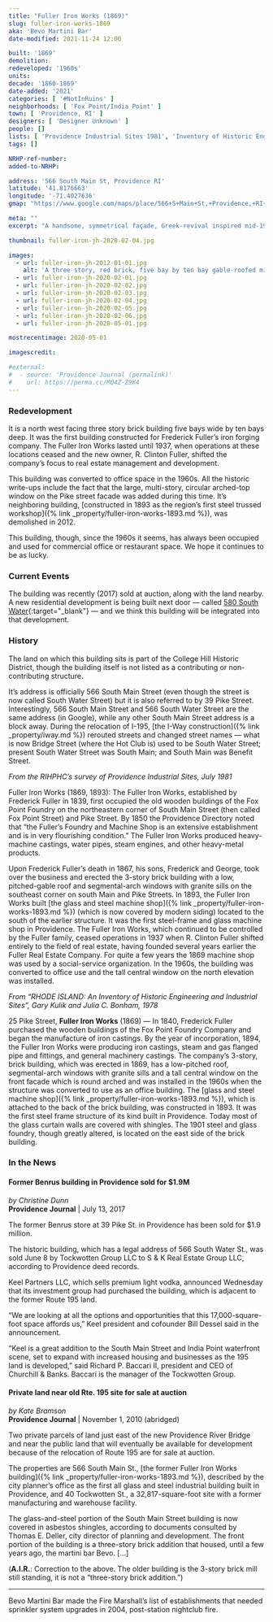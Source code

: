 ```yaml
---
title: "Fuller Iron Works (1869)"
slug: fuller-iron-works-1869
aka: 'Bevo Martini Bar'
date-modified: 2021-11-24 12:00

built: '1869'
demolition:
redeveloped: '1960s'
units:
decade: '1860-1869'
date-added: '2021'
categories: [ '#NotInRuins' ]
neighborhoods: [ 'Fox Point/India Point' ]
town: [ 'Providence, RI' ]
designers: [ 'Designer Unknown' ]
people: []
lists: [ 'Providence Industrial Sites 1981', 'Inventory of Historic Engineering & Industrial Sites 1978' ]
tags: []

NRHP-ref-number:
added-to-NRHP:

address: '566 South Main St, Providence RI'
latitude: '41.8176663'
longitude: '-71.4027636'
gmap: "https://www.google.com/maps/place/566+S+Main+St,+Providence,+RI+02903/@41.8176663,-71.4027636,17z/data=!3m1!4b1!4m5!3m4!1s0x89e44540aa6adea7:0x1a46c25c05c0b56e!8m2!3d41.8176663!4d-71.4005749"

meta: ""
excerpt: "A handsome, symmetrical façade, Greek-revival inspired mid-19th-century mill building that seems to have always been well cared for"

thumbnail: fuller-iron-jh-2020-02-04.jpg

images:
  - url: fuller-iron-jh-2012-01-01.jpg
    alt: 'A three story, red brick, five bay by ten bay gable-roofed mill building. The first floor windows are twice as tall as the ones on the third. A central full height window opening is located on the gable-end, with a large arched window that was added in the 1960s. A stepped brick cornice follows the roofline all the way around the building. Window sills are granite and window lintels are low-arched brick.'
  - url: fuller-iron-jh-2020-02-01.jpg
  - url: fuller-iron-jh-2020-02-02.jpg
  - url: fuller-iron-jh-2020-02-03.jpg
  - url: fuller-iron-jh-2020-02-04.jpg
  - url: fuller-iron-jh-2020-02-05.jpg
  - url: fuller-iron-jh-2020-02-06.jpg
  - url: fuller-iron-jh-2020-05-01.jpg

mostrecentimage: 2020-05-01

imagescredit:

#external:
#  - source: 'Providence Journal (permalink)'
#    url: https://perma.cc/MQ4Z-Z9K4
---
```


### Redevelopment

It is a north west facing three story brick building five bays wide by ten bays deep. It was the first building constructed for Frederick Fuller’s iron forging company. The Fuller Iron Works lasted until 1937, when operations at these locations ceased and the new owner, R. Clinton Fuller, shifted the company’s focus to real estate management and development. 

This building was converted to office space in the 1960s. All the historic write-ups include the fact that the large, multi-story, circular arched-top window on the Pike street facade was added during this time. It’s neighboring building, [constructed in 1893 as the region’s first steel trussed workshop]({% link _property/fuller-iron-works-1893.md %}), was demolished in 2012. 

This building, though, since the 1960s it seems, has always been occupied and used for commercial office or restaurant space. We hope it continues to be as lucky. 


### Current Events

The building was recently (2017) sold at auction, along with the land nearby. A new residential development is being built next door — called [580 South Water](//www.580southwater.com){:target="_blank"} — and we think this building will be integrated into that development. 


### History

The land on which this building sits is part of the College Hill Historic District, though the building itself is not listed as a contributing or non-contributing structure. 

It’s address is officially 566 South Main Street (even though the street is now called South Water Street) but it is also referred to by 39 Pike Street. Interestingly, 566 South Main Street and 566 South Water Street are the same address (in Google), while any other South Main Street address is a block away. During the relocation of I-195, [the I-Way construction]({% link _property/iway.md %}) rerouted streets and changed street names — what is now Bridge Street (where the Hot Club is) used to be South Water Street; present South Water Street was South Main; and South Main was Benefit Street. 


_From the RIHPHC’s survey of Providence Industrial Sites, July 1981_

Fuller Iron Works (1869, 1893): The Fuller Iron Works, established by Frederick Fuller in 1839, first occupied the old wooden buildings of the Fox Point Foundry on the northeastern corner of South Main Street (then called Fox Point Street) and Pike Street. By 1850 the Providence Directory noted that “the Fuller’s Foundry and Machine Shop is an extensive establishment and is in very flourishing condition.” The Fuller Iron Works produced heavy-machine castings, water pipes, steam engines, and other heavy-metal products. 

Upon Frederick Fuller’s death in 1867, his sons, Frederick and George, took over the business and erected the 3-story brick building with a low, pitched-gable roof and segmental-arch windows with granite sills on the southeast corner on south Main and Pike Streets. In 1893, the Fuller Iron Works built [the glass and steel machine shop]({% link _property/fuller-iron-works-1893.md %}) (which is now covered by modern siding) located to the south of the earlier structure. It was the first steel-frame and glass machine shop in Providence. The Fuller Iron Works, which continued to be controlled by the Fuller family, ceased operations in 1937 when R. Clinton Fuller shifted entirely to the field of real estate, having founded several years earlier the Fuller Real Estate Company. For quite a few years the 1869 machine shop was used by a social-service organization. In the 1960s, the building was converted to office use and the tall central window on the north elevation was installed.


_From “RHODE ISLAND: An Inventory of Historic Engineering and Industrial Sites”, Gary Kulik and Julia C. Bonham, 1978_

25 Pike Street, **Fuller Iron Works** (1869) — In 1840, Frederick Fuller purchased the wooden buildings of the Fox Point Foundry Company and began the manufacture of iron castings. By the year of incorporation, 1894, the Fuller Iron Works were producing iron castings, steam and gas flanged pipe and fittings, and general machinery castings. The company’s 3-story, brick building, which was erected in 1869, has a low-pitched roof, segmental-arch windows with granite sills and a tall central window on the front facade which is round arched and was installed in the 1960s when the structure was converted to use as an office building. The [glass and steel machine shop]({% link _property/fuller-iron-works-1893.md %}), which is attached to the back of the brick building, was constructed in 1893. It was the first steel frame structure of its kind built in Providence. Today most of the glass curtain walls are covered with shingles. The 1901 steel and glass foundry, though greatly altered, is located on the east side of the brick building.


### In the News

#### Former Benrus building in Providence sold for $1.9M

_by Christine Dunn_  
**Providence Journal** | July 13, 2017

The former Benrus store at 39 Pike St. in Providence has been sold for $1.9 million.

The historic building, which has a legal address of 566 South Water St., was sold June 8 by Tockwotten Group LLC to S & K Real Estate Group LLC, according to Providence deed records.

Keel Partners LLC, which sells premium light vodka, announced Wednesday that its investment group had purchased the building, which is adjacent to the former Route 195 land.

“We are looking at all the options and opportunities that this 17,000-square-foot space affords us,” Keel president and cofounder Bill Dessel said in the announcement.

“Keel is a great addition to the South Main Street and India Point waterfront scene, set to expand with increased housing and businesses as the 195 land is developed,” said Richard P. Baccari II, president and CEO of Churchill & Banks. Baccari is the manager of the Tockwotten Group.


#### Private land near old Rte. 195 site for sale at auction

_by Kate Bramson_  
**Providence Journal** | November 1, 2010 (abridged)

Two private parcels of land just east of the new Providence River Bridge and near the public land that will eventually be available for development because of the relocation of Route 195 are for sale at auction.

The properties are 566 South Main St., [the former Fuller Iron Works building]({% link _property/fuller-iron-works-1893.md %}), described by the city planner’s office as the first all glass and steel industrial building built in Providence, and 40 Tockwotten St., a 32,817-square-foot site with a former manufacturing and warehouse facility.

The glass-and-steel portion of the South Main Street building is now covered in asbestos shingles, according to documents consulted by Thomas E. Deller, city director of planning and development. The front portion of the building is a three-story brick addition that housed, until a few years ago, the martini bar Bevo. […]

(**A.I.R.**: Correction to the above. The older building is the 3-story brick mill still standing, it is not a “three-story brick addition.”)

***

Bevo Martini Bar made the Fire Marshall’s list of establishments that needed sprinkler system upgrades in 2004, post-station nightclub fire. 
